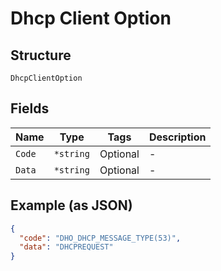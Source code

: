 
# Dhcp Client Option

## Structure

`DhcpClientOption`

## Fields

| Name | Type | Tags | Description |
|  --- | --- | --- | --- |
| `Code` | `*string` | Optional | - |
| `Data` | `*string` | Optional | - |

## Example (as JSON)

```json
{
  "code": "DHO_DHCP_MESSAGE_TYPE(53)",
  "data": "DHCPREQUEST"
}
```

